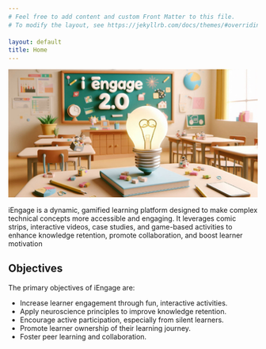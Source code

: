 ```yaml
---
# Feel free to add content and custom Front Matter to this file.
# To modify the layout, see https://jekyllrb.com/docs/themes/#overriding-theme-defaults

layout: default
title: Home
---
```


<img src="./home.png" class="img-fluid">

iEngage is a dynamic, gamified learning platform designed to make complex technical concepts more accessible and engaging. It leverages comic strips, interactive videos, case studies, and game-based activities to enhance knowledge retention, promote collaboration, and boost learner motivation

## Objectives
The primary objectives of iEngage are:<br>

- Increase learner engagement through fun, interactive activities.  
- Apply neuroscience principles to improve knowledge retention.  
- Encourage active participation, especially from silent learners.  
- Promote learner ownership of their learning journey.  
- Foster peer learning and collaboration.  


